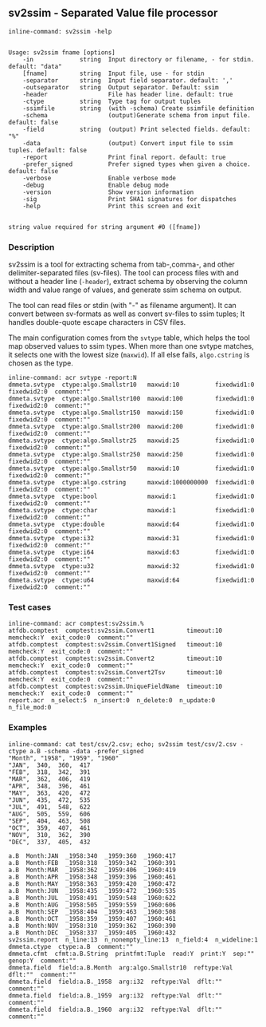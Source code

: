 ## sv2ssim - Separated Value file processor

```
inline-command: sv2ssim -help


Usage: sv2ssim fname [options]
    -in             string  Input directory or filename, - for stdin. default: "data"
    [fname]         string  Input file, use - for stdin
    -separator      string  Input field separator. default: ','
    -outseparator   string  Output separator. Default: ssim
    -header                 File has header line. default: true
    -ctype          string  Type tag for output tuples
    -ssimfile       string  (with -schema) Create ssimfile definition
    -schema                 (output)Generate schema from input file. default: false
    -field          string  (output) Print selected fields. default: "%"
    -data                   (output) Convert input file to ssim tuples. default: false
    -report                 Print final report. default: true
    -prefer_signed          Prefer signed types when given a choice. default: false
    -verbose                Enable verbose mode
    -debug                  Enable debug mode
    -version                Show version information
    -sig                    Print SHA1 signatures for dispatches
    -help                   Print this screen and exit


string value required for string argument #0 ([fname])
```

### Description

sv2ssim is a tool for extracting schema from tab-,comma-, and other delimiter-separated files (sv-files).
The tool can process files with and without a header line (`-header`), extract schema by observing
the column width and value range of values, and generate ssim schema on output.

The tool can read files or stdin (with "-" as filename argument).
It can convert between sv-formats as well as convert sv-files to ssim tuples;
It handles double-quote escape characters in CSV files.

The main configuration comes from the `svtype` table, which helps the tool map observed values to ssim types.
When more than one svtype matches, it selects one with the lowest size (`maxwid`). If all else fails, `algo.cstring`
is chosen as the type.

```
inline-command: acr svtype -report:N
dmmeta.svtype  ctype:algo.Smallstr10   maxwid:10          fixedwid1:0  fixedwid2:0  comment:""
dmmeta.svtype  ctype:algo.Smallstr100  maxwid:100         fixedwid1:0  fixedwid2:0  comment:""
dmmeta.svtype  ctype:algo.Smallstr150  maxwid:150         fixedwid1:0  fixedwid2:0  comment:""
dmmeta.svtype  ctype:algo.Smallstr200  maxwid:200         fixedwid1:0  fixedwid2:0  comment:""
dmmeta.svtype  ctype:algo.Smallstr25   maxwid:25          fixedwid1:0  fixedwid2:0  comment:""
dmmeta.svtype  ctype:algo.Smallstr250  maxwid:250         fixedwid1:0  fixedwid2:0  comment:""
dmmeta.svtype  ctype:algo.Smallstr50   maxwid:10          fixedwid1:0  fixedwid2:0  comment:""
dmmeta.svtype  ctype:algo.cstring      maxwid:1000000000  fixedwid1:0  fixedwid2:0  comment:""
dmmeta.svtype  ctype:bool              maxwid:1           fixedwid1:0  fixedwid2:0  comment:""
dmmeta.svtype  ctype:char              maxwid:1           fixedwid1:0  fixedwid2:0  comment:""
dmmeta.svtype  ctype:double            maxwid:64          fixedwid1:0  fixedwid2:0  comment:""
dmmeta.svtype  ctype:i32               maxwid:31          fixedwid1:0  fixedwid2:0  comment:""
dmmeta.svtype  ctype:i64               maxwid:63          fixedwid1:0  fixedwid2:0  comment:""
dmmeta.svtype  ctype:u32               maxwid:32          fixedwid1:0  fixedwid2:0  comment:""
dmmeta.svtype  ctype:u64               maxwid:64          fixedwid1:0  fixedwid2:0  comment:""
```

### Test cases

```
inline-command: acr comptest:sv2ssim.%
atfdb.comptest  comptest:sv2ssim.Convert1         timeout:10  memcheck:Y  exit_code:0  comment:""
atfdb.comptest  comptest:sv2ssim.Convert1Signed   timeout:10  memcheck:Y  exit_code:0  comment:""
atfdb.comptest  comptest:sv2ssim.Convert2         timeout:10  memcheck:Y  exit_code:0  comment:""
atfdb.comptest  comptest:sv2ssim.Convert2Tsv      timeout:10  memcheck:Y  exit_code:0  comment:""
atfdb.comptest  comptest:sv2ssim.UniqueFieldName  timeout:10  memcheck:Y  exit_code:0  comment:""
report.acr  n_select:5  n_insert:0  n_delete:0  n_update:0  n_file_mod:0
```


### Examples

```
inline-command: cat test/csv/2.csv; echo; sv2ssim test/csv/2.csv -ctype a.B -schema -data -prefer_signed
"Month", "1958", "1959", "1960"
"JAN",  340,  360,  417
"FEB",  318,  342,  391
"MAR",  362,  406,  419
"APR",  348,  396,  461
"MAY",  363,  420,  472
"JUN",  435,  472,  535
"JUL",  491,  548,  622
"AUG",  505,  559,  606
"SEP",  404,  463,  508
"OCT",  359,  407,  461
"NOV",  310,  362,  390
"DEC",  337,  405,  432

a.B  Month:JAN  _1958:340  _1959:360  _1960:417
a.B  Month:FEB  _1958:318  _1959:342  _1960:391
a.B  Month:MAR  _1958:362  _1959:406  _1960:419
a.B  Month:APR  _1958:348  _1959:396  _1960:461
a.B  Month:MAY  _1958:363  _1959:420  _1960:472
a.B  Month:JUN  _1958:435  _1959:472  _1960:535
a.B  Month:JUL  _1958:491  _1959:548  _1960:622
a.B  Month:AUG  _1958:505  _1959:559  _1960:606
a.B  Month:SEP  _1958:404  _1959:463  _1960:508
a.B  Month:OCT  _1958:359  _1959:407  _1960:461
a.B  Month:NOV  _1958:310  _1959:362  _1960:390
a.B  Month:DEC  _1958:337  _1959:405  _1960:432
sv2ssim.report  n_line:13  n_nonempty_line:13  n_field:4  n_wideline:1
dmmeta.ctype  ctype:a.B  comment:""
dmmeta.cfmt  cfmt:a.B.String  printfmt:Tuple  read:Y  print:Y  sep:""  genop:Y  comment:""
dmmeta.field  field:a.B.Month  arg:algo.Smallstr10  reftype:Val  dflt:""  comment:""
dmmeta.field  field:a.B._1958  arg:i32  reftype:Val  dflt:""  comment:""
dmmeta.field  field:a.B._1959  arg:i32  reftype:Val  dflt:""  comment:""
dmmeta.field  field:a.B._1960  arg:i32  reftype:Val  dflt:""  comment:""
```
